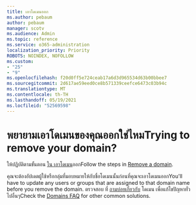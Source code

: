 ```yaml
---
title: เอาโดเมนออก
ms.author: pebaum
author: pebaum
manager: scotv
ms.audience: Admin
ms.topic: reference
ms.service: o365-administration
localization_priority: Priority
ROBOTS: NOINDEX, NOFOLLOW
ms.custom:
- "25"
- "9"
ms.openlocfilehash: f20d0ff5e724ceab17a6d3d965534d63b00bbee7
ms.sourcegitcommit: 2d617ae59eed0ce8b571339ceefce6473c03b94c
ms.translationtype: MT
ms.contentlocale: th-TH
ms.lasthandoff: 05/19/2021
ms.locfileid: "52569598"
---
```

# <a name="trying-to-remove-your-domain"></a><span data-ttu-id="d9f1d-102">พยายามเอาโดเมนของคุณออกใช่ไหม</span><span class="sxs-lookup"><span data-stu-id="d9f1d-102">Trying to remove your domain?</span></span>

<span data-ttu-id="d9f1d-103">ให้ปฏิบัติตามขั้นตอน [ใน เอาโดเมน](/microsoft-365/admin/get-help-with-domains/remove-a-domain)ออก</span><span class="sxs-lookup"><span data-stu-id="d9f1d-103">Follow the steps in [Remove a domain](/microsoft-365/admin/get-help-with-domains/remove-a-domain).</span></span>
  
<span data-ttu-id="d9f1d-104">คุณจะต้องอัปเดตผู้ใช้หรือกลุ่มที่มอบหมายให้กับชื่อโดเมนนั้นก่อนที่คุณจะเอาโดเมนออก</span><span class="sxs-lookup"><span data-stu-id="d9f1d-104">You'll have to update any users or groups that are assigned to that domain name before you remove the domain.</span></span> <span data-ttu-id="d9f1d-105">ตรวจสอบ ที่ [ถามบ่อยเกี่ยวกับ](/microsoft-365/admin/setup/domains-faq) โดเมน เพื่อแก้ไขปัญหาทั่วไปอื่นๆ</span><span class="sxs-lookup"><span data-stu-id="d9f1d-105">Check the [Domains FAQ](/microsoft-365/admin/setup/domains-faq) for other common solutions.</span></span>
  